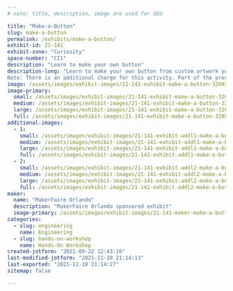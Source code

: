 ```yaml
---
# note: title, description, image are used for SEO

title: "Make-a-Button"
slug: make-a-button
permalink: /exhibits/make-a-button/
exhibit-id: 21-141
exhibit-zone: "Curiosity"
space-number: "CI1"
description: "Learn to make your own button"
description-long: "Learn to make your own button from custom artwork you create or from exiting artwork we will have.
Note: There is an additional charge for this activity. Part of the proceeds from this activity will benefit the FIRST Robotics club that is running the exhibit. "
image: /assets/images/exhibit-images/21-141-exhibit-make-a-button-32092104028-71840caa30-c-large.jpg
image-primary: 
  small: /assets/images/exhibit-images/21-141-exhibit-make-a-button-32092104028-71840caa30-c-small.jpg
  medium: /assets/images/exhibit-images/21-141-exhibit-make-a-button-32092104028-71840caa30-c-medium.jpg
  large: /assets/images/exhibit-images/21-141-exhibit-make-a-button-32092104028-71840caa30-c-large.jpg
  full: /assets/images/exhibit-images/21-141-exhibit-make-a-button-32092104028-71840caa30-c-full.jpg
additional-images: 
  - 1:
    small: /assets/images/exhibit-images/21-141-exhibit-addl1-make-a-button-32092104748-a2b32e88ed-c-small.jpg
    medium: /assets/images/exhibit-images/21-141-exhibit-addl1-make-a-button-32092104748-a2b32e88ed-c-medium.jpg
    large: /assets/images/exhibit-images/21-141-exhibit-addl1-make-a-button-32092104748-a2b32e88ed-c-large.jpg
    full: /assets/images/exhibit-images/21-141-exhibit-addl1-make-a-button-32092104748-a2b32e88ed-c-full.jpg
  - 2:
    small: /assets/images/exhibit-images/21-141-exhibit-addl2-make-a-button-49141867117-81d773b6e4-c-small.jpg
    medium: /assets/images/exhibit-images/21-141-exhibit-addl2-make-a-button-49141867117-81d773b6e4-c-medium.jpg
    large: /assets/images/exhibit-images/21-141-exhibit-addl2-make-a-button-49141867117-81d773b6e4-c-large.jpg
    full: /assets/images/exhibit-images/21-141-exhibit-addl2-make-a-button-49141867117-81d773b6e4-c-full.jpg
maker: 
  name: "MakerFaire Orlando"
  description: "MakerFaire Orlando sponsored exhibit"
  image-primary: /assets/images/exhibit-images/21-141-maker-make-a-button-download-medium.png
categories: 
  - slug: engineering
    name: Engineering
  - slug: hands-on-workshop
    name: Hands-On Workshop
created-jotform: "2021-09-22 12:43:16"
last-modified-jotform: "2021-11-10 21:14:13"
last-exported: "2021-11-10 21:14:27"
sitemap: false

---
```

